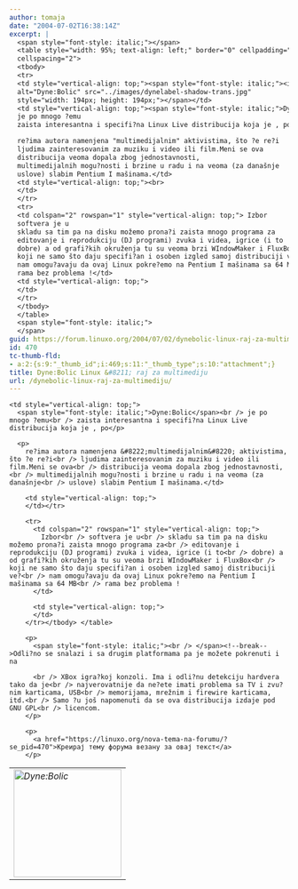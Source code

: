 ```yaml
---
author: tomaja
date: "2004-07-02T16:38:14Z"
excerpt: |
  <span style="font-style: italic;"></span>
  <table style="width: 95%; text-align: left;" border="0" cellpadding="2"
  cellspacing="2">
  <tbody>
  <tr>
  <td style="vertical-align: top;"><span style="font-style: italic;"><img
  alt="Dyne:Bolic" src="../images/dynelabel-shadow-trans.jpg"
  style="width: 194px; height: 194px;"></span></td>
  <td style="vertical-align: top;"><span style="font-style: italic;">Dyne:Bolic</span>
  je po mnogo ?emu
  zaista interesantna i specifi?na Linux Live distribucija koja je , po

  re?ima autora namenjena "multimedijalnim" aktivistima, što ?e re?i
  ljudima zainteresovanim za muziku i video ili film.Meni se ova
  distribucija veoma dopala zbog jednostavnosti,
  multimedijalnih mogu?nosti i brzine u radu i na veoma (za današnje
  uslove) slabim Pentium I mašinama.</td>
  <td style="vertical-align: top;"><br>
  </td>
  </tr>
  <tr>
  <td colspan="2" rowspan="1" style="vertical-align: top;"> Izbor
  softvera je u
  skladu sa tim pa na disku možemo prona?i zaista mnogo programa za
  editovanje i reprodukciju (DJ programi) zvuka i videa, igrice (i to
  dobre) a od grafi?kih okruženja tu su veoma brzi WIndowMaker i FluxBox
  koji ne samo što daju specifi?an i osoben izgled samoj distribuciji ve?
  nam omogu?avaju da ovaj Linux pokre?emo na Pentium I mašinama sa 64 MB
  rama bez problema !</td>
  <td style="vertical-align: top;">
  </td>
  </tr>
  </tbody>
  </table>
  <span style="font-style: italic;">
  </span>
guid: https://forum.linuxo.org/2004/07/02/dynebolic-linux-raj-za-multimediju/
id: 470
tc-thumb-fld:
- a:2:{s:9:"_thumb_id";i:469;s:11:"_thumb_type";s:10:"attachment";}
title: Dyne:Bolic Linux &#8211; raj za multimediju
url: /dynebolic-linux-raj-za-multimediju/
---
```

<span style="font-style: italic;"></span>

<table style="width: 95%; text-align: left;" border="0" cellpadding="2"
cellspacing="2">
  </p> <tr>
    <td style="vertical-align: top;">
      <span style="font-style: italic;"><img
alt="Dyne:Bolic" src="../images/dynelabel-shadow-trans.jpg"
style="width: 194px; height: 194px;" /></span>
    </td>
    
    <td style="vertical-align: top;">
      <span style="font-style: italic;">Dyne:Bolic</span><br /> je po mnogo ?emu<br /> zaista interesantna i specifi?na Linux Live distribucija koja je , po</p> 
      
      <p>
        re?ima autora namenjena &#8222;multimedijalnim&#8220; aktivistima, što ?e re?i<br /> ljudima zainteresovanim za muziku i video ili film.Meni se ova<br /> distribucija veoma dopala zbog jednostavnosti,<br /> multimedijalnih mogu?nosti i brzine u radu i na veoma (za današnje<br /> uslove) slabim Pentium I mašinama.</td> 
        
        <td style="vertical-align: top;">
        </td></tr> 
        
        <tr>
          <td colspan="2" rowspan="1" style="vertical-align: top;">
            Izbor<br /> softvera je u<br /> skladu sa tim pa na disku možemo prona?i zaista mnogo programa za<br /> editovanje i reprodukciju (DJ programi) zvuka i videa, igrice (i to<br /> dobre) a od grafi?kih okruženja tu su veoma brzi WIndowMaker i FluxBox<br /> koji ne samo što daju specifi?an i osoben izgled samoj distribuciji ve?<br /> nam omogu?avaju da ovaj Linux pokre?emo na Pentium I mašinama sa 64 MB<br /> rama bez problema !
          </td>
          
          <td style="vertical-align: top;">
          </td>
        </tr></tbody> </table> 
        
        <p>
          <span style="font-style: italic;"><br /> </span><!--break-->Odli?no se snalazi i sa drugim platformama pa je možete pokrenuti i na
          
          <br /> XBox igra?koj konzoli. Ima i odli?nu detekciju hardvera tako da je<br /> najverovatnije da ne?ete imati problema sa TV i zvu?nim karticama, USB<br /> memorijama, mrežnim i firewire karticama, itd.<br /> Samo ?u još napomenuti da se ova distribucija izdaje pod GNU GPL<br /> licencom.
        </p>
        
        <p>
          <a href="https://linuxo.org/nova-tema-na-forumu/?se_pid=470">Креирај тему форума везану за овај текст</a>
        </p>